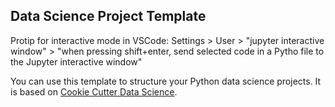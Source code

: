 ## Data Science Project Template
Protip for interactive mode in VSCode:
Settings > User > "jupyter interactive window" > "when pressing shift+enter, send selected code in a Pytho file to the Jupyter interactive window"

You can use this template to structure your Python data science projects. It is based on [Cookie Cutter Data Science](https://drivendata.github.io/cookiecutter-data-science/).